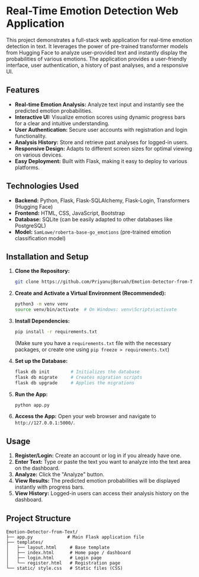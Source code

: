 # Real-Time Emotion Detection Web Application

This project demonstrates a full-stack web application for real-time emotion detection in text. It leverages the power of pre-trained transformer models from Hugging Face to analyze user-provided text and instantly display the probabilities of various emotions. The application provides a user-friendly interface, user authentication, a history of past analyses, and a responsive UI.

## Features

*   **Real-time Emotion Analysis:** Analyze text input and instantly see the predicted emotion probabilities.
*   **Interactive UI:**  Visualize emotion scores using dynamic progress bars for a clear and intuitive understanding.
*   **User Authentication:** Secure user accounts with registration and login functionality.
*   **Analysis History:**  Store and retrieve past analyses for logged-in users.
*   **Responsive Design:**  Adapts to different screen sizes for optimal viewing on various devices.
*   **Easy Deployment:**  Built with Flask, making it easy to deploy to various platforms.


## Technologies Used

*   **Backend:** Python, Flask, Flask-SQLAlchemy, Flask-Login, Transformers (Hugging Face)
*   **Frontend:** HTML, CSS, JavaScript, Bootstrap
*   **Database:** SQLite (can be easily adapted to other databases like PostgreSQL)
*   **Model:** `SamLowe/roberta-base-go_emotions` (pre-trained emotion classification model)


## Installation and Setup

1.  **Clone the Repository:**

    ```bash
    git clone https://github.com/PriyanujBoruah/Emotion-Detector-from-Text.git
    ```

2.  **Create and Activate a Virtual Environment (Recommended):**

    ```bash
    python3 -m venv venv
    source venv/bin/activate  # On Windows: venv\Scripts\activate
    ```

3.  **Install Dependencies:**

    ```bash
    pip install -r requirements.txt
    ```
    (Make sure you have a `requirements.txt` file with the necessary packages, or create one using `pip freeze > requirements.txt`)

4.  **Set up the Database:**

    ```bash
    flask db init        # Initializes the database
    flask db migrate     # Creates migration scripts
    flask db upgrade     # Applies the migrations
    ```

5.  **Run the App:**

    ```bash
    python app.py
    ```

6.  **Access the App:** Open your web browser and navigate to `http://127.0.0.1:5000/`.

## Usage

1.  **Register/Login:** Create an account or log in if you already have one.
2.  **Enter Text:** Type or paste the text you want to analyze into the text area on the dashboard.
3.  **Analyze:** Click the "Analyze" button.
4.  **View Results:** The predicted emotion probabilities will be displayed instantly with progress bars.
5.  **View History:**  Logged-in users can access their analysis history on the dashboard.


## Project Structure

```
Emotion-Detector-from-Text/
├── app.py             # Main Flask application file
├── templates/
│   ├── layout.html     # Base template
│   ├── index.html      # Home page / dashboard
│   ├── login.html      # Login page
│   └── register.html   # Registration page
└── static/ style.css   # Static files (CSS)
```
